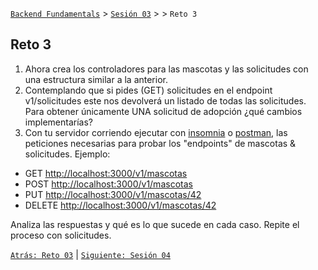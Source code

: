 [`Backend Fundamentals`](../../README.md) > [`Sesión 03`](../README.md) > > `Reto 3`

## Reto 3

1. Ahora crea los controladores para las mascotas y las solicitudes con una estructura similar a la anterior.
2. Contemplando que si pides (GET) solicitudes en el endpoint v1/solicitudes este nos devolverá un listado de todas las solicitudes. Para obtener únicamente UNA solicitud de adopción ¿qué cambios implementarías?
3. Con tu servidor corriendo ejecutar con [insomnia](https://insomnia.rest/download/) o [postman](https://www.postman.com/product/api-client/), las peticiones necesarias para probar los "endpoints" de mascotas & solicitudes. Ejemplo:

- GET [http://localhost:3000/v1/mascotas](http://localhost:3000/v1/mascotas)
- POST [http://localhost:3000/v1/mascotas](http://localhost:3000/v1/mascotas)
- PUT [http://localhost:3000/v1/mascotas/42](http://localhost:3000/v1/mascotas/42)
- DELETE [http://localhost:3000/v1/mascotas/42](http://localhost:3000/v1/mascotas/42)

Analiza las respuestas y qué es lo que sucede en cada caso.
Repite el proceso con solicitudes.


[`Atrás: Reto 03`](../Reto-03) | [`Siguiente: Sesión 04`](../README.md)
